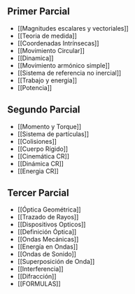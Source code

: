 ## Primer Parcial

- [[Magnitudes escalares y vectoriales]]
- [[Teoria de medida]]
- [[Coordenadas Intrínsecas]]
- [[Movimiento Circular]]
- [[Dinamica]]
- [[Movimiento armónico simple]]
- [[Sistema de referencia no inercial]]
- [[Trabajo y energia]]
- [[Potencia]]

## Segundo Parcial

- [[Momento y Torque]]
- [[Sistema de partículas]]
- [[Colisiones]]
- [[Cuerpo Rígido]]
- [[Cinemática CR]]
- [[Dinámica CR]]
- [[Energia CR]]

## Tercer Parcial

- [[Óptica Geométrica]]
- [[Trazado de Rayos]]
- [[Dispositivos Opticos]]
- [[Definición Óptica]]
- [[Ondas Mecánicas]]
- [[Energía en Ondas]]
- [[Ondas de Sonido]]
- [[Superposición de Onda]]
- [[Interferencia]]
- [[Difracción]]
- [[FORMULAS]]

